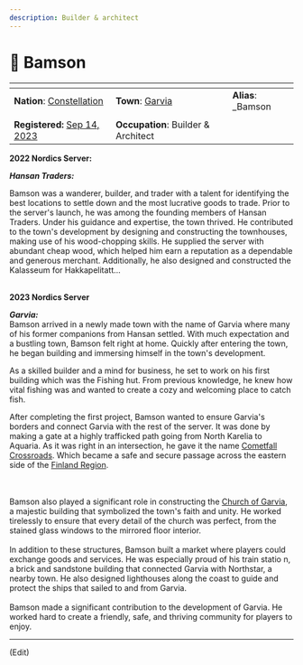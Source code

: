 ```yaml
---
description: Builder & architect
---
```


# 👤 Bamson



<table data-view="cards"><thead><tr><th></th><th></th><th></th></tr></thead><tbody><tr><td><strong>Nation</strong>: <a href="../../../../nations/present-nations/constellation.md">Constellation</a></td><td><strong>Town</strong>: <a href="../">Garvia</a></td><td><strong>Alias</strong>: _Bamson</td></tr><tr><td><img src="../../../../../../.gitbook/assets/download (2).png" alt="" data-size="original"></td><td></td><td></td></tr><tr><td><strong>Registered:</strong> <a href="broken-reference">Sep 14, 2023</a></td><td><strong>Occupation</strong>: Builder &#x26; Architect</td><td></td></tr></tbody></table>

**2022 Nordics Server:**&#x20;

_**Hansan Traders:**_

Bamson was a wanderer, builder, and trader with a talent for identifying the best locations to settle down and the most lucrative goods to trade. Prior to the server's launch, he was among the founding members of Hansan Traders. Under his guidance and expertise, the town thrived. He contributed to the town's development by designing and constructing the townhouses, making use of his wood-chopping skills. He supplied the server with abundant cheap wood, which helped him earn a reputation as a dependable and generous merchant. Additionally, he also designed and constructed the Kalasseum for Hakkapelitatt...

\
**2023 Nordics Server**

_**Garvia:**_\
Bamson arrived in a newly made town with the name of Garvia where many of his former companions from Hansan settled. With much expectation and a bustling town, Bamson felt right at home. Quickly after entering the town, he began building and immersing himself in the town's development.  &#x20;

As a skilled builder and a mind for business, he set to work on his first building which was the Fishing hut. From previous knowledge, he knew how vital fishing was and wanted to create a cozy and welcoming place to catch fish.

After completing the first project, Bamson wanted to ensure Garvia's borders and connect Garvia with the rest of the server. It was done by making a gate at a highly trafficked path going from North Karelia to Aquaria. As it was right in an intersection, he gave it the name [Cometfall Crossroads](../cometfall-crossroads.md). Which became a safe and secure passage across the eastern side of the [Finland Region](../../).

\
\
Bamson also played a significant role in constructing the [Church of Garvia](../church-of-garvia.md), a majestic building that symbolized the town's faith and unity. He worked tirelessly to ensure that every detail of the church was perfect, from the stained glass windows to the mirrored floor interior.\
\
In addition to these structures, Bamson built a market where players could exchange goods and services. He was especially proud of his train statio n, a brick and sandstone building that connected Garvia with Northstar, a nearby town. He also designed lighthouses along the coast to guide and protect the ships that sailed to and from Garvia.\
\
Bamson made a significant contribution to the development of Garvia. He worked hard to create a friendly, safe, and thriving community for players to enjoy.

***

(Edit)
